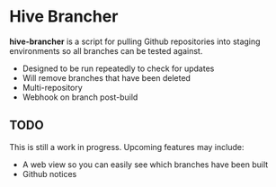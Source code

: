 # Hive Brancher

**hive-brancher** is a script for pulling Github repositories into staging environments so all branches
can be tested against.

- Designed to be run repeatedly to check for updates
- Will remove branches that have been deleted
- Multi-repository
- Webhook on branch post-build

## TODO

This is still a work in progress. Upcoming features may include:

- A web view so you can easily see which branches have been built
- Github notices
